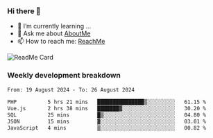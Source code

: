 ### Hi there 👋

- 🌱 I’m currently learning ...
- 💬 Ask me about [AboutMe](https://www.itzcy.com/about)
- 📫 How to reach me: [ReachMe](https://www.itzcy.com/about)

![ReadMe Card](https://github-readme-stats-ten-gilt.vercel.app/api?username=SuperChenYun&show_icons=true&title_color=fff&icon_color=79ff97&text_color=9f9f9f&bg_color=151515&hide_border=true)

### Weekly development breakdown
<!--START_SECTION:waka-->

```txt
From: 19 August 2024 - To: 26 August 2024

PHP          5 hrs 21 mins   ███████████████▒░░░░░░░░░   61.15 %
Vue.js       2 hrs 38 mins   ███████▓░░░░░░░░░░░░░░░░░   30.20 %
SQL          25 mins         █▒░░░░░░░░░░░░░░░░░░░░░░░   04.80 %
JSON         15 mins         ▓░░░░░░░░░░░░░░░░░░░░░░░░   03.01 %
JavaScript   4 mins          ▒░░░░░░░░░░░░░░░░░░░░░░░░   00.82 %
```

<!--END_SECTION:waka-->
